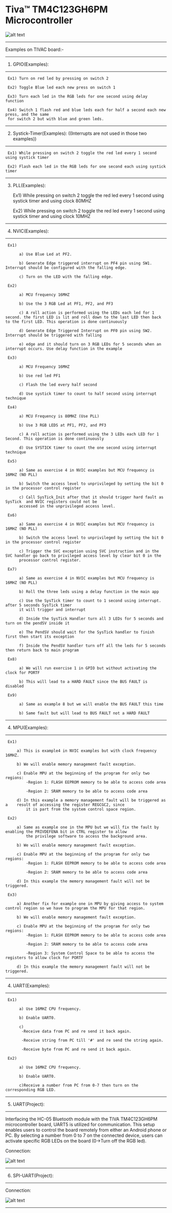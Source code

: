 # Tiva™ TM4C123GH6PM Microcontroller
![alt text](texas-launchpad-evolution-kit.jpg)
__________________________________________________________________________________
Examples on TIVAC board:-
__________________________________________________________________________________

1)  GPIO(Examples):
_____________________

     Ex1) Turn on red led by pressing on switch 2

     Ex2) Toggle Blue led each new press on switch 1

     Ex3) Turn each led in the RGB leds for one second using delay function

     Ex4) Switch 1 flash red and blue leds each for half a second each new press, and the same
     for switch 2 but with blue and green leds.

_________________________________________________________________________________________________________________
2)  Systick-Timer(Examples): ((Interrupts are not used in those two examples))
_____________________________________________________________________________

     Ex1) While pressing on switch 2 toggle the red led every 1 second using systick timer

     Ex2) Flash each led in the RGB leds for one second each using systick timer

_________________________________________________________________________________________________________________
3)  PLL(Examples):

     Ex1) While pressing on switch 2 toggle the red led every 1 second using systick timer and using clock 80MHZ

     Ex2) While pressing on switch 2 toggle the red led every 1 second using systick timer and using clock 10MHZ
     
_________________________________________________________________________________________________________________
4) NVIC(Examples):
_____________________

     Ex1) 

          a) Use Blue Led at PF2.

          b) Generate Edge triggered interrupt on PF4 pin using SW1. Interrupt should be configured with the falling edge.
 
          c) Turn on the LED with the falling edge.

     Ex2) 

          a) MCU frequency 16MHZ

          b) Use the 3 RGB Led at PF1, PF2, and PF3

          c) A roll action is performed using the LEDs each led for 1 second. the first LED is lit and roll down to the last LED then back to the first LED. This operation is done continuously

          d) Generate Edge Triggered Interrupt on PF0 pin using SW2. Interrupt should be triggered with falling

          e) edge and it should turn on 3 RGB LEDs for 5 seconds when an interrupt occurs. Use delay function in the example

     Ex3) 
     
          a) MCU Frequency 16MHZ

          b) Use red led PF1

          c) Flash the led every half second

          d) Use systick timer to count to half second using interrupt technique

     Ex4)

          a) MCU Frequency is 80MHZ (Use PLL)

          b) Use 3 RGB LEDS at PF1, PF2, and PF3

          c) A roll action is performed using the 3 LEDs each LED for 1 Second. This operation is done continuously
          
          d) Use SYSTICK timer to count the one second using interrupt technique

     Ex5)

          a) Same as exercise 4 in NVIC examples but MCU frequency is 16MHZ (NO PLL)

          b) Switch the access level to unprivileged by setting the bit 0 in the processor control register

          c) Call SysTick_Init after that it should trigger hard fault as SysTick  and NVIC registers could not be
          accessed in the unprivileged access level.  

     Ex6)

          a) Same as exercise 4 in NVIC examples but MCU frequency is 16MHZ (NO PLL)

          b) Switch the access level to unprivileged by setting the bit 0 in the processor control register

          c) Trigger the SVC exception using SVC instruction and in the SVC handler go back to privileged access level by clear bit 0 in the
          processor control register.

     Ex7)

          a) Same as exercise 4 in NVIC examples but MCU frequency is 16MHZ (NO PLL)

          b) Roll the three leds using a delay function in the main app

          c) Use the SysTick timer to count to 1 second using interrupt. after 5 seconds SysTick timer
          it will trigger and interrupt

          d) Inside the SysTick Handler turn all 3 LEDs for 5 seconds and turn on the pendSV inside it

          e) The PendSV should wait for the SysTick handler to finish first then start its exception

          f) Inside the PendSV handler turn off all the leds for 5 seconds then return back to main program   

     Ex8)

          a) We will run exercise 1 in GPIO but without activating the clock for PORTF
 
          b) This will lead to a HARD FAULT since the BUS FAULT is disabled

     Ex9)

          a) Same as example 8 but we will enable the BUS FAULT this time
 
          b) Same fault but will lead to BUS FAULT not a HARD FAULT
_________________________________________________________________________________________________________________
4) MPU(Examples):
_____________________

     Ex1) 

         a) This is example4 in NVIC examples but with clock frequency 16MHZ.

         b) We will enable memory management fault exception.

         c) Enable MPU at the beginning of the program for only two regions:
             -Region 1: FLASH EEPROM memory to be able to access code area

             -Region 2: SRAM memory to be able to access code area

         d) In this example a memory management fault will be triggered as a    result of accessing the register REGCGC2, since
             it is part from the system control space region.

     Ex2)

         a) Same as example one in the MPU but we will fix the fault by enabling the PRIVDEFENA bit in CTRL register to allow
             the privilege software to access the background area.

         b) We will enable memory management fault exception.

         c) Enable MPU at the beginning of the program for only two regions:
             -Region 1: FLASH EEPROM memory to be able to access code area

             -Region 2: SRAM memory to be able to access code area

         d) In this example the memory management fault will not be triggered.

     Ex3)

         a) Another fix for example one in MPU by giving access to system control region so we have to program the MPU for that region.

         b) We will enable memory management fault exception.

         c) Enable MPU at the beginning of the program for only two regions:
             -Region 1: FLASH EEPROM memory to be able to access code area

             -Region 2: SRAM memory to be able to access code area

             -Region 3: System Control Space to be able to access the registers to allow clock for PORTF

         d) In this example the memory management fault will not be triggered.

_________________________________________________________________________________________________________________
4) UART(Examples):
_____________________   

     Ex1)

          a) Use 16MHZ CPU frequency.

          b) Enable UART0.

          c)
           -Receive data from PC and re send it back again.

           -Receive string from PC till '#' and re send the string again.

           -Receive byte from PC and re send it back again. 

     Ex2)

          a) Use 16MHZ CPU frequency.

          b) Enable UART0.

          c)Receive a number from PC from 0-7 then turn on the corresponding RGB LED.                 
_________________________________________________________________________________________________________________
5) UART(Project):
_____________________   

Interfacing the HC-05 Bluetooth module with the TIVA TM4C123GH6PM microcontroller board, UART5 is utilized for communication. This setup enables users to control the board remotely from either an Android phone or PC. By selecting a number from 0 to 7 on the connected device, users can activate specific RGB LEDs on the board (0->Turn off the RGB led).

Connection:
               
![alt text](HC05-TIVAC.bmp)
_________________________________________________________________________________
6) SPI-UART(Project):
_____________________ 


Connection:

![alt text](IMG1.png)
_______________________________